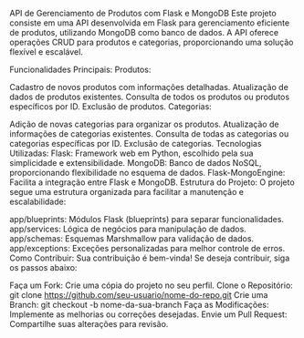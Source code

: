 API de Gerenciamento de Produtos com Flask e MongoDB
Este projeto consiste em uma API desenvolvida em Flask para gerenciamento eficiente de produtos, utilizando MongoDB como banco de dados. A API oferece operações CRUD para produtos e categorias, proporcionando uma solução flexível e escalável.

Funcionalidades Principais:
Produtos:

Cadastro de novos produtos com informações detalhadas.
Atualização de dados de produtos existentes.
Consulta de todos os produtos ou produtos específicos por ID.
Exclusão de produtos.
Categorias:

Adição de novas categorias para organizar os produtos.
Atualização de informações de categorias existentes.
Consulta de todas as categorias ou categorias específicas por ID.
Exclusão de categorias.
Tecnologias Utilizadas:
Flask: Framework web em Python, escolhido pela sua simplicidade e extensibilidade.
MongoDB: Banco de dados NoSQL, proporcionando flexibilidade no esquema de dados.
Flask-MongoEngine: Facilita a integração entre Flask e MongoDB.
Estrutura do Projeto:
O projeto segue uma estrutura organizada para facilitar a manutenção e escalabilidade:

app/blueprints: Módulos Flask (blueprints) para separar funcionalidades.
app/services: Lógica de negócios para manipulação de dados.
app/schemas: Esquemas Marshmallow para validação de dados.
app/exceptions: Exceções personalizadas para melhor controle de erros.
Como Contribuir:
Sua contribuição é bem-vinda! Se deseja contribuir, siga os passos abaixo:

Faça um Fork: Crie uma cópia do projeto no seu perfil.
Clone o Repositório: git clone https://github.com/seu-usuario/nome-do-repo.git
Crie uma Branch: git checkout -b nome-da-sua-branch
Faça as Modificações: Implemente as melhorias ou correções desejadas.
Envie um Pull Request: Compartilhe suas alterações para revisão.
